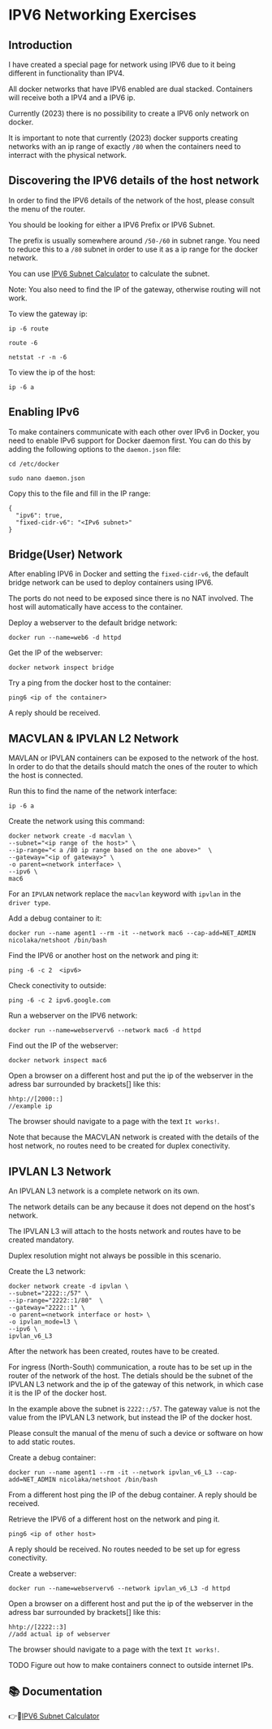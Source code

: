 # IPV6 Networking Exercises

## Introduction

I have created a special page for network using IPV6 due to it being different in functionality than IPV4.

All docker networks that have IPV6 enabled are dual stacked. Containers will receive both a IPV4 and a IPV6 ip.

Currently (2023) there is no possibility to create a IPV6 only network on docker.

It is important to note that currently (2023) docker supports creating networks with an ip range of exactly `/80` when
the containers need to interract with the physical network. 

## Discovering the IPV6 details of the host network

In order to find the IPV6 details of the network of the host, please consult the menu of the router.

You should be looking for either a IPV6 Prefix or IPV6 Subnet. 

The prefix is usually somewhere around `/50-/60` in subnet range. You need to reduce this to a `/80` subnet in order to use it as a ip range for the docker network.

You can use [IPV6 Subnet Calculator](http://www.gestioip.net/cgi-bin/subnet_calculator.cgi) to calculate the subnet.

Note: You also need to find the IP of the gateway, otherwise routing will not work.

To view the gateway ip:
```
ip -6 route

route -6

netstat -r -n -6
```
To view the ip of the host:
```
ip -6 a
```

## Enabling IPv6

To make containers communicate with each other over IPv6 in Docker, you need to enable IPv6 support for Docker daemon first. You can do this by adding the following options to the `daemon.json` file:
```
cd /etc/docker
```
```
sudo nano daemon.json
```
Copy this to the file and fill in the IP range:
```
{
  "ipv6": true,
  "fixed-cidr-v6": "<IPv6 subnet>"
}
```

## Bridge(User) Network

After enabling IPV6 in Docker and setting the `fixed-cidr-v6`, the default bridge network can be used to deploy containers using IPV6.

The ports do not need to be exposed since there is no NAT involved. The host will automatically have access to the container.

Deploy a webserver to the default bridge network:
```
docker run --name=web6 -d httpd
```
Get the IP of the webserver:
```
docker network inspect bridge
```
Try a ping from the docker host to the container:
```
ping6 <ip of the container>
```
A reply should be received.

## MACVLAN & IPVLAN L2 Network

MAVLAN or IPVLAN containers can be exposed to the network of the host. In order to do that the details should match the ones of the router to which the host is connected.

Run this to find the name of the network interface:
```
ip -6 a
```
Create the network using this command:
```
docker network create -d macvlan \
--subnet="<ip range of the host>" \
--ip-range="< a /80 ip range based on the one above>"  \
--gateway="<ip of gateway>" \
-o parent=<network interface> \
--ipv6 \
mac6
```
For an `IPVLAN` network replace the `macvlan` keyword with `ipvlan` in the `driver type`.

Add a debug container to it:
```
docker run --name agent1 --rm -it --network mac6 --cap-add=NET_ADMIN nicolaka/netshoot /bin/bash
```

Find the IPV6 or another host on the network and ping it:
```
ping -6 -c 2  <ipv6>
```

Check conectivity to outside:
```
ping -6 -c 2 ipv6.google.com
```

Run a webserver on the IPV6 network:
```
docker run --name=webserverv6 --network mac6 -d httpd
```

Find out the IP of the webserver:
```
docker network inspect mac6
```

Open a browser on a different host and put the ip of the webserver in the adress bar surrounded by brackets[] like this:
```
hhtp://[2000::]  
//example ip
```

The browser should navigate to a page with the text `It works!`.

Note that because the MACVLAN network is created with the details of the host network, no routes need to be created for duplex conectivity.

## IPVLAN L3 Network

An IPVLAN L3 network is a complete network on its own. 

The network details can be any because it does not depend on the host's network.

The IPVLAN L3 will attach to the hosts network and routes have to be created mandatory.

Duplex resolution might not always be possible in this scenario. 

Create the L3 network:
```
docker network create -d ipvlan \
--subnet="2222::/57" \
--ip-range="2222::1/80"  \
--gateway="2222::1" \
-o parent=<network interface or host> \
-o ipvlan_mode=l3 \
--ipv6 \
ipvlan_v6_L3
```

After the network has been created, routes have to be created.
 
For ingress (North-South) communication, a route has to be set up in the router of the network of the host.
The detials should be the subnet of the IPVLAN L3 network and the ip of the gateway of this network, in which case it is the IP of the docker host. 

In the example above the subnet is `2222::/57`. The gateway value is not the value from the IPVLAN L3 network, but instead the IP of the docker host.

Please consult the manual of the menu of such a device or software on how to add static routes.

Create a debug container:
```
docker run --name agent1 --rm -it --network ipvlan_v6_L3 --cap-add=NET_ADMIN nicolaka/netshoot /bin/bash
```
From a different host ping the IP of the debug container. A reply should be received.

Retrieve the IPV6 of a different host on the network and ping it.
```
ping6 <ip of other host>
```
A reply should be received. No routes needed to be set up for egress conectivity.

Create a webserver:
```
docker run --name=webserverv6 --network ipvlan_v6_L3 -d httpd
```

Open a browser on a different host and put the ip of the webserver in the adress bar surrounded by brackets[] like this:
```
hhtp://[2222::3]
//add actual ip of webserver
```
The browser should navigate to a page with the text `It works!`.


TODO Figure out how to make containers connect to outside internet IPs.

## :books: Documentation

:point_right::link:[IPV6 Subnet Calculator](http://www.gestioip.net/cgi-bin/subnet_calculator.cgi)
